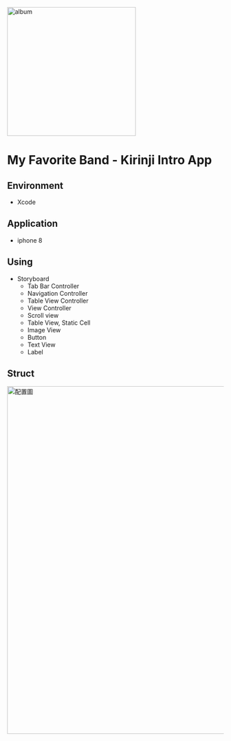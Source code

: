 
<img width="299" alt="album" src="https://user-images.githubusercontent.com/65331756/115105817-d192cd80-9f93-11eb-9987-e4c2667ef259.png">

# My Favorite Band - Kirinji Intro App

## Environment
- Xcode

## Application
- iphone 8

## Using
- Storyboard
  - Tab Bar Controller
  - Navigation Controller
  - Table View Controller 
  - View Controller
  - Scroll view 
  - Table View, Static Cell
  - Image View
  - Button
  - Text View
  - Label 


## Struct
<img width="807" alt="配置圖" src="https://user-images.githubusercontent.com/65331756/115105808-c049c100-9f93-11eb-894c-22804f62ac70.png">

